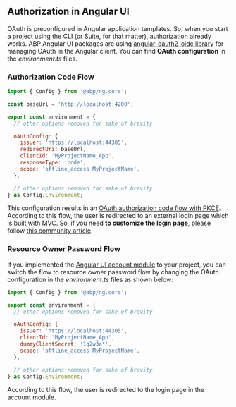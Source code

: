 ## Authorization in Angular UI

OAuth is preconfigured in Angular application templates. So, when you start a project using the CLI (or Suite, for that matter), authorization already works. ABP Angular UI packages are using [angular-oauth2-oidc library](https://github.com/manfredsteyer/angular-oauth2-oidc#logging-in) for managing OAuth in the Angular client. 
You can find **OAuth configuration** in the _environment.ts_ files.

### Authorization Code Flow 

```js
import { Config } from '@abp/ng.core';

const baseUrl = 'http://localhost:4200';

export const environment = {
  // other options removed for sake of brevity

  oAuthConfig: {
    issuer: 'https://localhost:44305',
    redirectUri: baseUrl,
    clientId: 'MyProjectName_App',
    responseType: 'code',
    scope: 'offline_access MyProjectName',
  },

  // other options removed for sake of brevity
} as Config.Environment;

```

This configuration results in an [OAuth authorization code flow with PKCE](https://tools.ietf.org/html/rfc7636).
According to this flow, the user is redirected to an external login page which is built with MVC. So, if you need **to customize the login page**, please follow [this community article](https://community.abp.io/articles/how-to-customize-the-login-page-for-mvc-razor-page-applications-9a40f3cd).


### Resource Owner Password Flow

If you implemented the [Angular UI account module](./Account-Module) to your project, you can switch the flow to resource owner password flow by changing the OAuth configuration in the _environment.ts_ files as shown below:

```js
import { Config } from '@abp/ng.core';

export const environment = {
  // other options removed for sake of brevity

  oAuthConfig: {
    issuer: 'https://localhost:44305',
    clientId: 'MyProjectName_App',
    dummyClientSecret: '1q2w3e*',
    scope: 'offline_access MyProjectName',
  },

  // other options removed for sake of brevity
} as Config.Environment;
```

According to this flow, the user is redirected to the login page in the account module.
